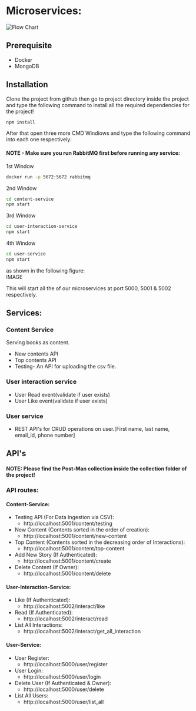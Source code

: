 # Microservices:
![Flow Chart]()

## Prerequisite
- Docker
- MongoDB

## Installation

Clone the project from github then go to project directory inside the project and type the following command to install all the required dependencies for the project!

```bash
npm install
```
After that open three more CMD Windiows and type the following command into each one respectively:
#### NOTE - Make sure you run RabbitMQ first before running any service:
1st Window
```bash
docker run -p 5672:5672 rabbitmq
```
2nd Window
```bash
cd content-service
npm start
```
3rd Window
```bash
cd user-interaction-service
npm start
```
4th Window
```bash
cd user-service
npm start
```
as shown in the following figure: \
IMAGE

This will start all the of our microservices at port 5000, 5001 & 5002 respectively.

## Services:

### Content Service
Serving books as content.
- New contents API
- Top contents API
- Testing- An API for uploading the csv file.

### User interaction service
- User Read event(validate if user exists) 
- User Like event(validate if user exists)

### User service
- REST API's for CRUD operations on user.[First name, last name, email_id, phone number]

## API's

#### NOTE: Please find the Post-Man collection inside the collection folder of the project!

### API routes:
#### Content-Service:
- Testing API (For Data Ingestion via CSV):
    * http://localhost:5001/content/testing
- New Content (Contents sorted in the order of creation):
    * http://localhost:5001/content/new-content
- Top Content (Contents sorted in the decreasing order of Interactions):
    * http://localhost:5001/content/top-content
- Add New Story (If Authenticated):
    * http://localhost:5001/content/create
- Delete Content (If Owner):
    * http://localhost:5001/content/delete

#### User-Interaction-Service:
- Like (If Authenticated):
    * http://localhost:5002/interact/like
- Read (If Authenticated):
    * http://localhost:5002/interact/read
- List All Interactions:
    * http://localhost:5002/interact/get_all_interaction

#### User-Service:
- User Register:
    * http://localhost:5000/user/register
- User Login:
    * http://localhost:5000/user/login
- Delete User (If Authenticated & Owner):
    * http://localhost:5000/user/delete
- List All Users:
    * http://localhost:5000/user/list_all